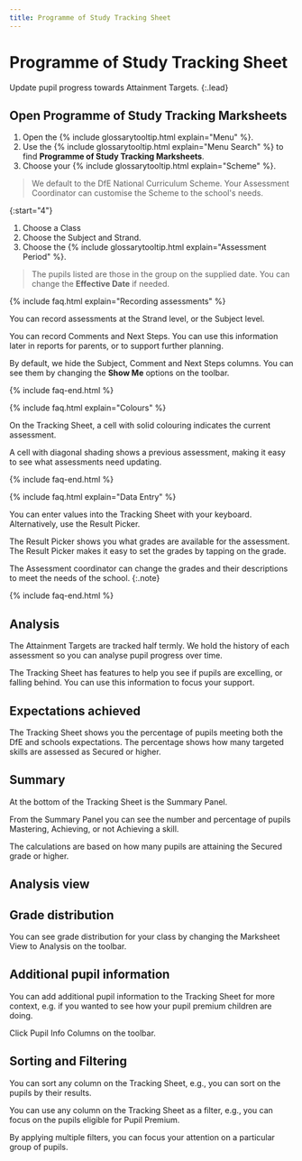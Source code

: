 ```yaml
---
title: Programme of Study Tracking Sheet
---
```


# Programme of Study Tracking Sheet

Update pupil progress towards Attainment Targets.
{:.lead}

## Open Programme of Study Tracking Marksheets

1. Open the {% include glossarytooltip.html explain="Menu" %}.
1. Use the {% include glossarytooltip.html explain="Menu Search" %} to find **Programme of Study Tracking Marksheets**.
1. Choose your {% include glossarytooltip.html explain="Scheme" %}.

> We default to the DfE National Curriculum Scheme. Your Assessment Coordinator can customise the Scheme to the school's needs.

{:start="4"}

1. Choose a Class
1. Choose the Subject and Strand.
1. Choose the {% include glossarytooltip.html explain="Assessment Period" %}.

> The pupils listed are those in the group on the supplied date. You can change the **Effective Date** if needed.

{% include faq.html explain="Recording assessments" %}

You can record assessments at the Strand level, or the Subject level.

You can record Comments and Next Steps. You can use this information later in reports for parents, or to support further planning.

By default, we hide the Subject, Comment and Next Steps columns. You can see them by changing the **Show Me** options on the toolbar.

{% include faq-end.html %}

{% include faq.html explain="Colours" %}

On the Tracking Sheet, a cell with solid colouring indicates the current assessment.

A cell with diagonal shading shows a previous assessment, making it easy to see what assessments need updating.

{% include faq-end.html  %}

{% include faq.html explain="Data Entry" %}

You can enter values into the Tracking Sheet with your keyboard. Alternatively, use the Result Picker.

The Result Picker shows you what grades are available for the assessment. The Result Picker makes it easy to set the grades by tapping on the grade.

The Assessment coordinator can change the grades and their descriptions to meet the needs of the school.
{:.note}

{% include faq-end.html  %}

## Analysis

The Attainment Targets are tracked half termly. We hold the history of each assessment so you can analyse pupil progress over time.

The Tracking Sheet has features to help you see if pupils are excelling, or falling behind. You can use this information to focus your support.

## Expectations achieved

The Tracking Sheet shows you the percentage of pupils meeting both the DfE and schools expectations. The percentage shows how many targeted skills are assessed as Secured or higher.

## Summary

At the bottom of the Tracking Sheet is the Summary Panel.

From the Summary Panel you can see the number and percentage of pupils Mastering, Achieving, or not Achieving a skill.

The calculations are based on how many pupils are attaining the Secured grade or higher.

## Analysis view

## Grade distribution

You can see grade distribution for your class by changing the Marksheet View to Analysis on the toolbar.

## Additional pupil information

You can add additional pupil information to the Tracking Sheet for more context, e.g. if you wanted to see how your pupil premium children are doing.

Click Pupil Info Columns on the toolbar.

## Sorting and Filtering

You can sort any column on the Tracking Sheet, e.g., you can sort on the pupils by their results.

You can use any column on the Tracking Sheet as a filter, e.g., you can focus on the pupils eligible for Pupil Premium.

By applying multiple filters, you can focus your attention on a particular group of pupils.
